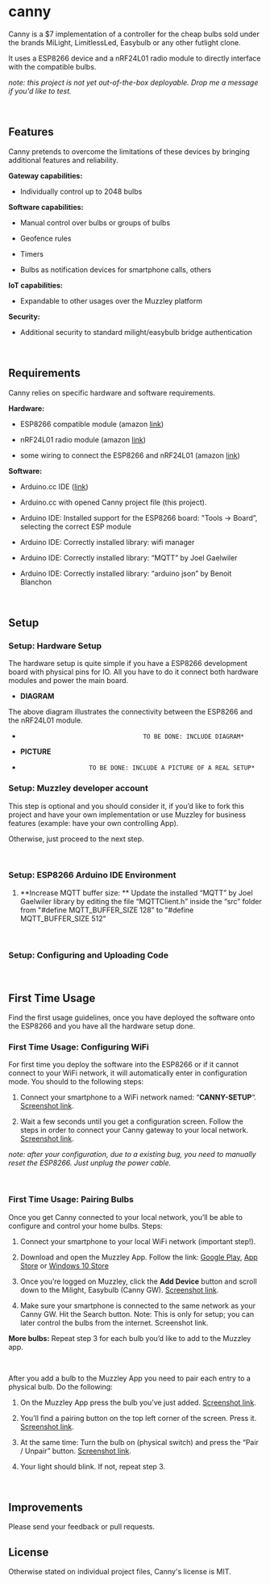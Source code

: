 canny
=====

Canny is a \$7 implementation of a controller for the cheap bulbs sold under the
brands MiLight, LimitlessLed, Easybulb or any other futlight clone.

It uses a ESP8266 device and a nRF24L01 radio module to directly interface with
the compatible bulbs.

*note: this project is not yet out-of-the-box deployable. Drop me a message if
you'd like to test.*

 

Features
--------

Canny pretends to overcome the limitations of these devices by bringing
additional features and reliability.

**Gateway capabilities:**

-   Individually control up to 2048 bulbs

**Software capabilities:**

-   Manual control over bulbs or groups of bulbs

-   Geofence rules

-   Timers

-   Bulbs as notification devices for smartphone calls, others

**IoT capabilities:**

-   Expandable to other usages over the Muzzley platform

**Security:**

-   Additional security to standard milight/easybulb bridge authentication

 

Requirements
------------

Canny relies on specific hardware and software requirements.

**Hardware:**

-   ESP8266 compatible module (amazon
    [link](https://www.amazon.com/NodeMcu-Internet-Things-Development-ESP8266/dp/B01H701G6M/ref=sr_1_16?s=pc&ie=UTF8&qid=1486169007&sr=1-16&keywords=esp8266))

-   nRF24L01 radio module (amazon
    [link](https://www.amazon.com/Leatest-2-4Ghz-nRF24L01-Transceiver-Module/dp/B007ZZANPA/ref=sr_1_1?s=pc&ie=UTF8&qid=1486169071&sr=1-1&keywords=nRF24L01))

-   some wiring to connect the ESP8266 and nRF24L01 (amazon
    [link](https://www.amazon.com/Header-Copper-Flexible-Arduino-Breadboard/dp/B0126HIIDA/ref=sr_1_3?s=pc&ie=UTF8&qid=1486169146&sr=1-3&keywords=arduino+wire))

**Software:**

-   Arduino.cc IDE ([link](http://arduino.cc/))

-   Arduino.cc with opened Canny project file (this project).

-   Arduino IDE: Installed support for the ESP8266 board: "Tools -\> Board”,
    selecting the correct ESP module

-   Arduino IDE: Correctly installed library: wifi manager

-   Arduino IDE: Correctly installed library: “MQTT” by Joel Gaelwiler

-   Arduino IDE: Correctly installed library: “arduino json” by Benoit Blanchon

 

Setup
-----

### Setup: Hardware Setup

The hardware setup is quite simple if you have a ESP8266 development board with
physical pins for IO. All you have to do it connect both hardware modules and
power the main board.

-   **DIAGRAM**

The above diagram illustrates the connectivity between the ESP8266 and the
nRF24L01 module.

*                                       TO BE DONE: INCLUDE DIAGRAM*

-   **PICTURE**

*                        TO BE DONE: INCLUDE A PICTURE OF A REAL SETUP*

### Setup: Muzzley developer account

This step is optional and you should  consider it, if you’d like to fork this
project and have your own implementation or use Muzzley for business features
(example: have your own controlling App).

Otherwise, just proceed to the next step.

 

### Setup: ESP8266 Arduino IDE Environment

1.  **Increase MQTT buffer size: ** Update the installed “MQTT” by Joel
    Gaelwiler library by editing the file “MQTTClient.h” inside the “src” folder
    from "\#define MQTT_BUFFER_SIZE 128” to "\#define MQTT_BUFFER_SIZE 512”

 

### Setup: Configuring and Uploading Code

 

First Time Usage
----------------

Find the first usage guidelines, once you have deployed the software onto the
ESP8266 and you have all the hardware setup done.

### First Time Usage: Configuring WiFi

For first time you deploy the software into the ESP8266 or if it cannot connect
to your WiFi network, it will automatically enter in configuration mode. You
should to the following steps:

1.  Connect your smartphone to a WiFi network named: “**CANNY-SETUP**“.
    [Screenshot
    link](https://github.com/djsb/canny/blob/master/ReadmeImages/IMG_1654.PNG).

2.  Wait a few seconds until you get a configuration screen. Follow the steps in
    order to connect your Canny gateway to your local network. [Screenshot
    link](https://github.com/djsb/canny/blob/master/ReadmeImages/IMG_1655.PNG).

*note: after your configuration, due to a existing bug, you need to manually
reset the ESP8266. Just unplug the power cable.*

 

### First Time Usage: Pairing Bulbs

Once you get Canny connected to your local network, you’ll be able to configure
and control your home bulbs. Steps:

1.  Connect your smartphone to your local WiFi network (important step!).

2.  Download and open the Muzzley App. Follow the link: [Google
    Play](https://play.google.com/store/apps/details?id=com.muzzley&hl=en), [App
    Store](https://itunes.apple.com/pt/app/muzzley/id604133373?l=en&mt=8) or
    [Windows 10
    Store](https://www.microsoft.com/en-us/store/p/muzzley/9wzdncrdrjk1)

3.  Once you’re logged on Muzzley, click the **Add Device** button and scroll
    down to the Milight, Easybulb (Canny GW). [Screenshot
    link](https://github.com/djsb/canny/blob/master/ReadmeImages/IMG_1656.PNG).

4.  Make sure your smartphone is connected to the same network as your Canny GW.
    Hit the Search button. Note: This is only for setup; you can later control
    the bulbs from the internet. Screenshot link.

**More bulbs:** Repeat step 3 for each bulb you’d like to add to the Muzzley
app.

 

After you add a bulb to the Muzzley App you need to pair each entry to a
physical bulb. Do the following:

1.  On the Muzzley App press the bulb you’ve just added. [Screenshot
    link](https://github.com/djsb/canny/blob/master/ReadmeImages/IMG_1657.PNG).

2.  You’ll find a pairing button on the top left corner of the screen. Press it.
    [Screenshot
    link](https://github.com/djsb/canny/blob/master/ReadmeImages/IMG_1658.PNG).

3.  At the same time: Turn the bulb on (physical switch) and press the “Pair /
    Unpair” button. [Screenshot
    link](https://github.com/djsb/canny/blob/master/ReadmeImages/IMG_1659.PNG).

4.  Your light should blink. If not, repeat step 3.

 

Improvements
------------

Please send your feedback or pull requests.

License
-------

Otherwise stated on individual project files, Canny's license is MIT.
